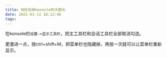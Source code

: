 ```yaml
---
title: KDE去掉konsole的大额头
date: 2022-01-11 18:12:46
tags:
---
```


在konsole的```设置->显示工具栏```，把主工具栏和会话工具栏全部取消勾选。

更激进一点，按ctrl+shift+M，把菜单栏也隐藏掉，再按一次就可以让菜单栏重新显示。
